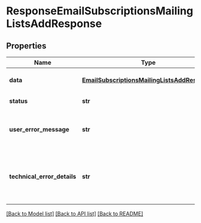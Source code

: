 # ResponseEmailSubscriptionsMailingListsAddResponse

## Properties
Name | Type | Description | Notes
------------ | ------------- | ------------- | -------------
**data** | [**EmailSubscriptionsMailingListsAddResponse**](EmailSubscriptionsMailingListsAddResponse.md) | API specific response data | [optional] 
**status** | **str** | Response status | [optional] 
**user_error_message** | **str** | Error message, in a user readable format | [optional] 
**technical_error_details** | **str** | Technical error details, let us know if you received this. | [optional] 

[[Back to Model list]](../README.md#documentation-for-models) [[Back to API list]](../README.md#documentation-for-api-endpoints) [[Back to README]](../README.md)


